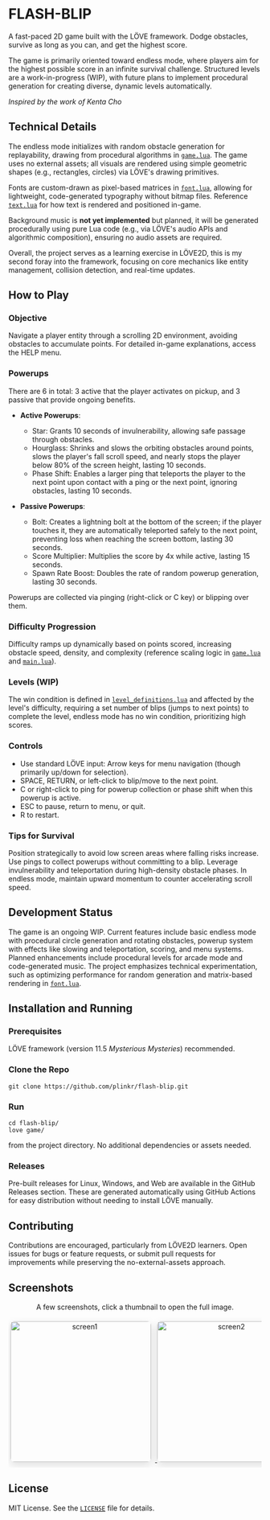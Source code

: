 # FLASH-BLIP
A fast-paced 2D game built with the LÖVE framework. Dodge obstacles, survive as long as you can, and get the highest score.

The game is primarily oriented toward endless mode, where players aim for the highest possible score in an infinite survival challenge. Structured levels are a work-in-progress (WIP), with future plans to implement procedural generation for creating diverse, dynamic levels automatically.

*Inspired by the work of Kenta Cho*

## Technical Details

The endless mode initializes with random obstacle generation for replayability, drawing from procedural algorithms in [`game.lua`](game/game.lua). The game uses no external assets; all visuals are rendered using simple geometric shapes (e.g., rectangles, circles) via LÖVE's drawing primitives.

Fonts are custom-drawn as pixel-based matrices in [`font.lua`](game/font.lua), allowing for lightweight, code-generated typography without bitmap files.
Reference [`text.lua`](game/text.lua) for how text is rendered and positioned in-game.

Background music is **not yet implemented** but planned, it will be generated procedurally using pure Lua code (e.g., via LÖVE's audio APIs and algorithmic composition), ensuring no audio assets are required.

Overall, the project serves as a learning exercise in LÖVE2D, this is my second foray into the framework, focusing on core mechanics like entity management, collision detection, and real-time updates.

## How to Play

### Objective
Navigate a player entity through a scrolling 2D environment, avoiding obstacles to accumulate points. For detailed in-game explanations, access the HELP menu.

### Powerups
There are 6 in total: 3 active that the player activates on pickup, and 3 passive that provide ongoing benefits.

- **Active Powerups**:
  - Star: Grants 10 seconds of invulnerability, allowing safe passage through obstacles.
  - Hourglass: Shrinks and slows the orbiting obstacles around points, slows the player's fall scroll speed, and nearly stops the player below 80% of the screen height, lasting 10 seconds.
  - Phase Shift: Enables a larger ping that teleports the player to the next point upon contact with a ping or the next point, ignoring obstacles, lasting 10 seconds.

- **Passive Powerups**:
  - Bolt: Creates a lightning bolt at the bottom of the screen; if the player touches it, they are automatically teleported safely to the next point, preventing loss when reaching the screen bottom, lasting 30 seconds.
  - Score Multiplier: Multiplies the score by 4x while active, lasting 15 seconds.
  - Spawn Rate Boost: Doubles the rate of random powerup generation, lasting 30 seconds.

Powerups are collected via pinging (right-click or C key) or blipping over them.

### Difficulty Progression
Difficulty ramps up dynamically based on points scored, increasing obstacle speed, density, and complexity (reference scaling logic in [`game.lua`](game/game.lua) and [`main.lua`](game/main.lua)).

### Levels (WIP)
The win condition is defined in [`level_definitions.lua`](game/level_definitions.lua) and affected by the level's difficulty, requiring a set number of blips (jumps to next points) to complete the level, endless mode has no win condition, prioritizing high scores.

### Controls
- Use standard LÖVE input: Arrow keys for menu navigation (though primarily up/down for selection).
- SPACE, RETURN, or left-click to blip/move to the next point.
- C or right-click to ping for powerup collection or phase shift when this powerup is active.
- ESC to pause, return to menu, or quit.
- R to restart.

### Tips for Survival
Position strategically to avoid low screen areas where falling risks increase. Use pings to collect powerups without committing to a blip. Leverage invulnerability and teleportation during high-density obstacle phases. In endless mode, maintain upward momentum to counter accelerating scroll speed.

## Development Status
The game is an ongoing WIP. Current features include basic endless mode with procedural circle generation and rotating obstacles, powerup system with effects like slowing and teleportation, scoring, and menu systems. Planned enhancements include procedural levels for arcade mode and code-generated music. The project emphasizes technical experimentation, such as optimizing performance for random generation and matrix-based rendering in [`font.lua`](game/font.lua).

## Installation and Running

### Prerequisites
LÖVE framework (version 11.5 *Mysterious Mysteries*) recommended.

### Clone the Repo
```
git clone https://github.com/plinkr/flash-blip.git
```

### Run
```
cd flash-blip/
love game/
```
from the project directory. No additional dependencies or assets needed.

### Releases
Pre-built releases for Linux, Windows, and Web are available in the GitHub Releases section. These are generated automatically using GitHub Actions for easy distribution without needing to install LÖVE manually.

## Contributing
Contributions are encouraged, particularly from LÖVE2D learners. Open issues for bugs or feature requests, or submit pull requests for improvements while preserving the no-external-assets approach.

## Screenshots

<div align="center">
  <p style="max-width:900px; margin:0 auto;">A few screenshots, click a thumbnail to open the full image.</p>
  <div style="margin-top:12px; overflow-x:auto; white-space:nowrap; padding:8px 4px; -webkit-overflow-scrolling:touch;">
    <a href="https://github.com/user-attachments/assets/1593a62a-8590-4551-9f17-ed79b0b1ba39" target="_blank" rel="noopener">
      <img src="https://github.com/user-attachments/assets/1593a62a-8590-4551-9f17-ed79b0b1ba39" width="280" style="display:inline-block; margin-right:8px; border-radius:8px; box-shadow:0 6px 18px rgba(0,0,0,0.12);" alt="screen1" />
    </a>
    <a href="https://github.com/user-attachments/assets/7dd738dd-45fc-4c48-a4fe-169169548616" target="_blank" rel="noopener">
      <img src="https://github.com/user-attachments/assets/7dd738dd-45fc-4c48-a4fe-169169548616" width="280" style="display:inline-block; margin-right:8px; border-radius:8px; box-shadow:0 6px 18px rgba(0,0,0,0.12);" alt="screen2" />
    </a>
    <a href="https://github.com/user-attachments/assets/43fbd806-da47-4d60-90bf-e46cb880158a" target="_blank" rel="noopener">
      <img src="https://github.com/user-attachments/assets/43fbd806-da47-4d60-90bf-e46cb880158a" width="280" style="display:inline-block; margin-right:8px; border-radius:8px; box-shadow:0 6px 18px rgba(0,0,0,0.12);" alt="screen3" />
    </a>
    <a href="https://github.com/user-attachments/assets/d91cb8f8-76d9-49c7-b172-8a73843078a9" target="_blank" rel="noopener">
      <img src="https://github.com/user-attachments/assets/d91cb8f8-76d9-49c7-b172-8a73843078a9" width="280" style="display:inline-block; margin-right:8px; border-radius:8px; box-shadow:0 6px 18px rgba(0,0,0,0.12);" alt="screen4" />
    </a>
    <a href="https://github.com/user-attachments/assets/4d2b08d9-3f9b-4140-904a-20aa65d193de" target="_blank" rel="noopener">
      <img src="https://github.com/user-attachments/assets/4d2b08d9-3f9b-4140-904a-20aa65d193de" width="280" style="display:inline-block; margin-right:8px; border-radius:8px; box-shadow:0 6px 18px rgba(0,0,0,0.12);" alt="screen5" />
    </a>
    <a href="https://github.com/user-attachments/assets/298ebb40-e2db-47c1-ba48-a09612d8c4ad" target="_blank" rel="noopener">
      <img src="https://github.com/user-attachments/assets/298ebb40-e2db-47c1-ba48-a09612d8c4ad" width="280" style="display:inline-block; margin-right:8px; border-radius:8px; box-shadow:0 6px 18px rgba(0,0,0,0.12);" alt="screen6" />
    </a>
  </div>
</div>

## License
MIT License. See the [`LICENSE`](LICENSE) file for details.
